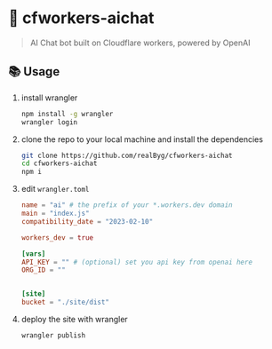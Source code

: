 # 🥡 cfworkers-aichat

> AI Chat bot built on Cloudflare workers, powered by OpenAI

## 📚 Usage

1. install wrangler

    ```bash
    npm install -g wrangler
    wrangler login
    ```

2. clone the repo to your local machine and install the dependencies

    ```bash
    git clone https://github.com/realByg/cfworkers-aichat
    cd cfworkers-aichat
    npm i
    ```

3. edit `wrangler.toml`

    ```toml
    name = "ai" # the prefix of your *.workers.dev domain
    main = "index.js"
    compatibility_date = "2023-02-10"

    workers_dev = true

    [vars]
    API_KEY = "" # (optional) set you api key from openai here
    ORG_ID = ""


    [site]
    bucket = "./site/dist"
    ```

4. deploy the site with wrangler

    ```bash
    wrangler publish
    ```
